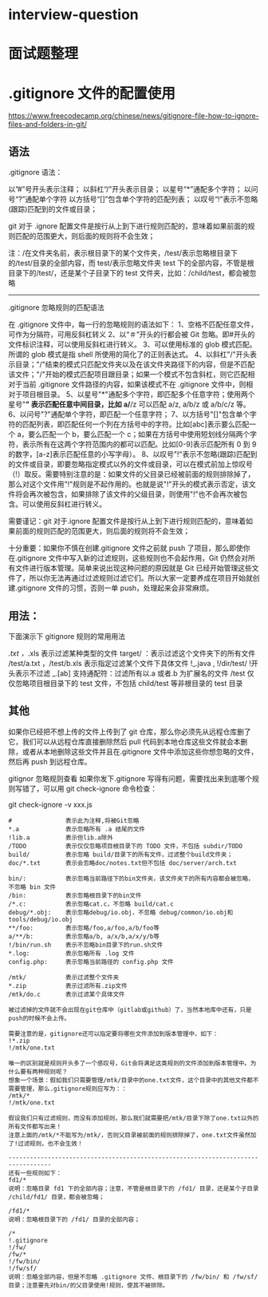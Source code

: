 # interview-question

# 面试题整理

# .gitignore 文件的配置使用

https://www.freecodecamp.org/chinese/news/gitignore-file-how-to-ignore-files-and-folders-in-git/

## 语法

.gitignore 语法：

以”#”号开头表示注释；
以斜杠“/”开头表示目录；
以星号“\*”通配多个字符；
以问号“?”通配单个字符
以方括号“[]”包含单个字符的匹配列表；
以叹号“!”表示不忽略(跟踪)匹配到的文件或目录；

git 对于 .ignore 配置文件是按行从上到下进行规则匹配的，意味着如果前面的规则匹配的范围更大，则后面的规则将不会生效；

注：/在文件夹名前，表示根目录下的某个文件夹，/test/表示忽略根目录下的/test/目录的全部内容，而 test/表示忽略文件夹 test 下的全部内容，不管是根目录下的/test/，还是某个子目录下的 test 文件夹，比如：/child/test，都会被忽略

---

.gitignore 忽略规则的匹配语法

在 .gitignore 文件中，每一行的忽略规则的语法如下：
1、空格不匹配任意文件，可作为分隔符，可用反斜杠转义
2、以“＃”开头的行都会被 Git 忽略。即#开头的文件标识注释，可以使用反斜杠进行转义。
3、可以使用标准的 glob 模式匹配。所谓的 glob 模式是指 shell 所使用的简化了的正则表达式。
4、以斜杠"/"开头表示目录；"/"结束的模式只匹配文件夹以及在该文件夹路径下的内容，但是不匹配该文件；"/"开始的模式匹配项目跟目录；如果一个模式不包含斜杠，则它匹配相对于当前 .gitignore 文件路径的内容，如果该模式不在 .gitignore 文件中，则相对于项目根目录。
5、以星号"\*"通配多个字符，即匹配多个任意字符；使用两个星号"**" 表示匹配任意中间目录，比如 a/**/z 可以匹配 a/z, a/b/z 或 a/b/c/z 等。
6、以问号"?"通配单个字符，即匹配一个任意字符；
7、以方括号"[]"包含单个字符的匹配列表，即匹配任何一个列在方括号中的字符。比如[abc]表示要么匹配一个 a，要么匹配一个 b，要么匹配一个 c；如果在方括号中使用短划线分隔两个字符，表示所有在这两个字符范围内的都可以匹配。比如[0-9]表示匹配所有 0 到 9 的数字，[a-z]表示匹配任意的小写字母）。
8、以叹号"!"表示不忽略(跟踪)匹配到的文件或目录，即要忽略指定模式以外的文件或目录，可以在模式前加上惊叹号（!）取反。需要特别注意的是：如果文件的父目录已经被前面的规则排除掉了，那么对这个文件用"!"规则是不起作用的。也就是说"!"开头的模式表示否定，该文件将会再次被包含，如果排除了该文件的父级目录，则使用"!"也不会再次被包含。可以使用反斜杠进行转义。

需要谨记：git 对于.ignore 配置文件是按行从上到下进行规则匹配的，意味着如果前面的规则匹配的范围更大，则后面的规则将不会生效；

十分重要：如果你不慎在创建.gitignore 文件之前就 push 了项目，那么即使你在.gitignore 文件中写入新的过滤规则，这些规则也不会起作用，Git 仍然会对所有文件进行版本管理。简单来说出现这种问题的原因就是 Git 已经开始管理这些文件了，所以你无法再通过过滤规则过滤它们。所以大家一定要养成在项目开始就创建.gitignore 文件的习惯，否则一单 push，处理起来会非常麻烦。

## 用法：

下面演示下 gitignore 规则的常用用法

_.txt ，_.xls 表示过滤某种类型的文件
target/ ：表示过滤这个文件夹下的所有文件
/test/a.txt ，/test/b.xls 表示指定过滤某个文件下具体文件
!_.java , !/dir/test/ !开头表示不过滤
_.[ab] 支持通配符：过滤所有以.a 或者.b 为扩展名的文件
/test 仅仅忽略项目根目录下的 test 文件，不包括 child/test 等非根目录的 test 目录

## 其他

如果你已经把不想上传的文件上传到了 git 仓库，那么你必须先从远程仓库删了它，我们可以从远程仓库直接删除然后 pull 代码到本地仓库这些文件就会本删除，或者从本地删除这些文件并且在.gitignore 文件中添加这些你想忽略的文件，然后再 push 到远程仓库。

gitignor 忽略规则查看 如果你发下.gitignore 写得有问题，需要找出来到底哪个规则写错了，可以用 git check-ignore 命令检查：

git check-ignore -v xxx.js

```
#               表示此为注释,将被Git忽略
*.a             表示忽略所有 .a 结尾的文件
!lib.a          表示但lib.a除外
/TODO           表示仅仅忽略项目根目录下的 TODO 文件，不包括 subdir/TODO
build/          表示忽略 build/目录下的所有文件，过滤整个build文件夹；
doc/*.txt       表示会忽略doc/notes.txt但不包括 doc/server/arch.txt

bin/:           表示忽略当前路径下的bin文件夹，该文件夹下的所有内容都会被忽略，不忽略 bin 文件
/bin:           表示忽略根目录下的bin文件
/*.c:           表示忽略cat.c，不忽略 build/cat.c
debug/*.obj:    表示忽略debug/io.obj，不忽略 debug/common/io.obj和tools/debug/io.obj
**/foo:         表示忽略/foo,a/foo,a/b/foo等
a/**/b:         表示忽略a/b, a/x/b,a/x/y/b等
!/bin/run.sh    表示不忽略bin目录下的run.sh文件
*.log:          表示忽略所有 .log 文件
config.php:     表示忽略当前路径的 config.php 文件

/mtk/           表示过滤整个文件夹
*.zip           表示过滤所有.zip文件
/mtk/do.c       表示过滤某个具体文件

被过滤掉的文件就不会出现在git仓库中（gitlab或github）了，当然本地库中还有，只是push的时候不会上传。

需要注意的是，gitignore还可以指定要将哪些文件添加到版本管理中，如下：
!*.zip
!/mtk/one.txt

唯一的区别就是规则开头多了一个感叹号，Git会将满足这类规则的文件添加到版本管理中。为什么要有两种规则呢？
想象一个场景：假如我们只需要管理/mtk/目录中的one.txt文件，这个目录中的其他文件都不需要管理，那么.gitignore规则应写为：：
/mtk/*
!/mtk/one.txt

假设我们只有过滤规则，而没有添加规则，那么我们就需要把/mtk/目录下除了one.txt以外的所有文件都写出来！
注意上面的/mtk/*不能写为/mtk/，否则父目录被前面的规则排除掉了，one.txt文件虽然加了!过滤规则，也不会生效！

----------------------------------------------------------------------------------
还有一些规则如下：
fd1/*
说明：忽略目录 fd1 下的全部内容；注意，不管是根目录下的 /fd1/ 目录，还是某个子目录 /child/fd1/ 目录，都会被忽略；

/fd1/*
说明：忽略根目录下的 /fd1/ 目录的全部内容；

/*
!.gitignore
!/fw/
/fw/*
!/fw/bin/
!/fw/sf/
说明：忽略全部内容，但是不忽略 .gitignore 文件、根目录下的 /fw/bin/ 和 /fw/sf/ 目录；注意要先对bin/的父目录使用!规则，使其不被排除。
```
